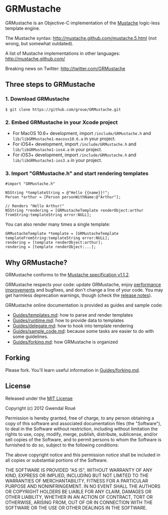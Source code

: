 GRMustache
==========

GRMustache is an Objective-C implementation of the [Mustache](http://mustache.github.com/) logic-less template engine.

The Mustache syntax: http://mustache.github.com/mustache.5.html (not wrong, but somewhat outdated).

A list of Mustache implementations in other languages: http://mustache.github.com/

Breaking news on Twitter: http://twitter.com/GRMustache


Three steps to GRMustache
-------------------------

### 1. Download GRMustache

    $ git clone https://github.com/groue/GRMustache.git

### 2. Embed GRMustache in your Xcode project

- For MacOS 10.6+ development, import `/include/GRMustache.h` and `lib/libGRMustache1-macosx10.6.a` in your project.
- For iOS4+ development, import `/include/GRMustache.h` and `lib/libGRMustache1-ios4.a` in your project.
- For iOS3+ development, import `/include/GRMustache.h` and `lib/libGRMustache1-ios3.a` in your project.

### 3. Import "GRMustache.h" and start rendering templates

```objc
#import "GRMustache.h"

NSString *templateString = @"Hello {{name}}!";
Person *arthur = [Person personWithName:@"Arthur"];

// Renders "Hello Arthur!"
NSString *rendering = [GRMustacheTemplate renderObject:arthur fromString:templateString error:NULL];
```

You can also render many times a single template:

```objc
GRMustacheTemplate *template = [GRMustacheTemplate templateFromString:templateString error:NULL];
rendering = [template renderObject:arthur];
rendering = [template renderObject:...];
```


Why GRMustache?
---------------

GRMustache conforms to the [Mustache specification v1.1.2](https://github.com/mustache/spec).

GRMustache respects your code: update GRMustache, enjoy [performance improvements](https://github.com/groue/GRMustacheBenchmark) and bugfixes, and don't change a line of your code. You may get harmless deprecation warnings, though (check the [release notes](GRMustache/blob/master/RELEASE_NOTES.md)).

GRMustache online documentation is provided as guides and sample code:

- [Guides/templates.md](GRMustache/blob/master/Guides/templates.md): how to parse and render templates
- [Guides/runtime.md](GRMustache/blob/master/Guides/runtime.md): how to provide data to templates
- [Guides/delegate.md](GRMustache/blob/master/Guides/delegate.md): how to hook into template rendering
- [Guides/sample_code.md](GRMustache/blob/master/Guides/sample_code.md): because some tasks are easier to do with some guidelines.
- [Guides/forking.md](GRMustache/blob/master/Guides/forking.md): how GRMustache is organized


Forking
-------

Please fork. You'll learn useful information in [Guides/forking.md](GRMustache/blob/master/Guides/forking.md).


License
-------

Released under the [MIT License](http://en.wikipedia.org/wiki/MIT_License)

Copyright (c) 2012 Gwendal Roué

Permission is hereby granted, free of charge, to any person obtaining a copy of this software and associated documentation files (the "Software"), to deal in the Software without restriction, including without limitation the rights to use, copy, modify, merge, publish, distribute, sublicense, and/or sell copies of the Software, and to permit persons to whom the Software is furnished to do so, subject to the following conditions:

The above copyright notice and this permission notice shall be included in all copies or substantial portions of the Software.

THE SOFTWARE IS PROVIDED "AS IS", WITHOUT WARRANTY OF ANY KIND, EXPRESS OR IMPLIED, INCLUDING BUT NOT LIMITED TO THE WARRANTIES OF MERCHANTABILITY, FITNESS FOR A PARTICULAR PURPOSE AND NONINFRINGEMENT. IN NO EVENT SHALL THE AUTHORS OR COPYRIGHT HOLDERS BE LIABLE FOR ANY CLAIM, DAMAGES OR OTHER LIABILITY, WHETHER IN AN ACTION OF CONTRACT, TORT OR OTHERWISE, ARISING FROM, OUT OF OR IN CONNECTION WITH THE SOFTWARE OR THE USE OR OTHER DEALINGS IN THE SOFTWARE.

